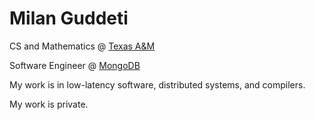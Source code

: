 # Milan Guddeti

CS and Mathematics @ [Texas A&M](https://www.tamu.edu/)

Software Engineer @ [MongoDB](https://github.com/mongodb)

My work is in low-latency software, distributed systems, and compilers.

My work is private.

<!--For projects, visit [suhasg.com](https://www.suhasg.com/).-->
